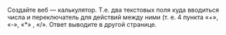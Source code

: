 Создайте веб — калькулятор. Т.е. два текстовых поля куда вводиться
числа и переключатель для действий между ними (т. е. 4 пункта «+», «-»,
«*» , «/». Ответ выводите в другой странице.
